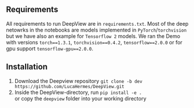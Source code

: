 ## Requirements

All requirements to run DeepView are in ```requirements.txt```. 
Most of the deep netowrks in the notebooks are models implemented in ```PyTorch```/```torchvision``` but we have also an example for ```Tensorflow 2``` models. We ran the Demo with versions ```torch==1.3.1```, ```torchvision==0.4.2```, ```tensorflow==2.0.0``` or for gpu support ```tensorflow-gpu==2.0.0```.

## Installation

 1. Download the Deepview repository ```git clone -b dev https://github.com/LucaHermes/DeepView.git```
 2. Inside the DeepView-directory, run ```pip install -e .```<br>or copy the ```deepview``` folder into your working directory
